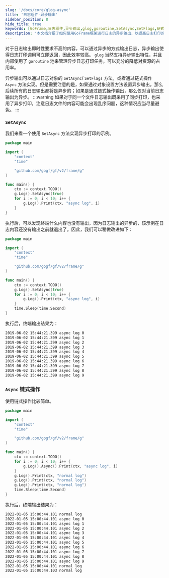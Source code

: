 ```yaml
---
slug: '/docs/core/glog-async'
title: '日志组件-异步输出'
sidebar_position: 8
hide_title: true
keywords: [GoFrame,日志组件,异步输出,glog,goroutine,SetAsync,SetFlags,链式操作,日志优化,资源占用]
description: '本文档介绍了如何使用GoFrame框架进行日志的异步输出，以提高日志打印的效率。您可以通过SetAsync或链式方法设置异步输出，异步输出能够减少资源占用，但需注意可能导致日志乱序的问题。'
---
```


对于日志输出即时性要求不高的内容，可以通过异步的方式输出日志，异步输出使得日志打印调用可立即返回，因此效率较高。 `glog` 当然支持异步输出特性，并且内部使用了 `goroutine` 池来管理异步日志打印任务，可以充分的降低对资源的占用率。

异步输出可以通过日志对象的 `SetAsync`/ `SetFlags` 方法，或者通过链式操作 `Async` 方法实现。但是需要注意的是，如果通过对象设置方法设置异步输出，那么后续所有的日志输出都将是异步的；如果是通过链式操作输出，那么仅对当前日志输出为异步。
:::warning
如果对于同一个文件日志输出既采用了同步打印，也采用了异步打印，注意日志文件的内容可能会出现乱序问题，这种情况应当尽量避免。
:::
### `SetAsync`

我们来看一个使用 `SetAsync` 方法实现异步打印的示例。

```go
package main

import (
    "context"
    "time"

    "github.com/gogf/gf/v2/frame/g"
)

func main() {
    ctx := context.TODO()
    g.Log().SetAsync(true)
    for i := 0; i < 10; i++ {
        g.Log().Print(ctx, "async log", i)
    }
}
```

执行后，可以发现终端什么内容也没有输出，因为日志输出的异步的，该示例在日志内容还没有输出之前就退出了。因此，我们可以稍做改进如下：

```go
package main

import (
    "context"
    "time"

    "github.com/gogf/gf/v2/frame/g"
)

func main() {
    ctx := context.TODO()
    g.Log().SetAsync(true)
    for i := 0; i < 10; i++ {
        g.Log().Print(ctx, "async log", i)
    }
    time.Sleep(time.Second)
}
```

执行后，终端输出结果为：

```html
2019-06-02 15:44:21.399 async log 0
2019-06-02 15:44:21.399 async log 1
2019-06-02 15:44:21.399 async log 2
2019-06-02 15:44:21.399 async log 3
2019-06-02 15:44:21.399 async log 4
2019-06-02 15:44:21.399 async log 5
2019-06-02 15:44:21.399 async log 6
2019-06-02 15:44:21.399 async log 7
2019-06-02 15:44:21.399 async log 8
2019-06-02 15:44:21.399 async log 9
```

### `Async` 链式操作

使用链式操作比较简单。

```go
package main

import (
    "context"
    "time"

    "github.com/gogf/gf/v2/frame/g"
)

func main() {
    ctx := context.TODO()
    for i := 0; i < 10; i++ {
        g.Log().Async().Print(ctx, "async log", i)
    }
    g.Log().Print(ctx, "normal log")
    g.Log().Print(ctx, "normal log")
    g.Log().Print(ctx, "normal log")
    time.Sleep(time.Second)
}
```

执行后，终端输出结果为：

```html
2022-01-05 15:00:44.101 normal log
2022-01-05 15:00:44.101 async log 0
2022-01-05 15:00:44.101 async log 1
2022-01-05 15:00:44.101 async log 2
2022-01-05 15:00:44.101 async log 3
2022-01-05 15:00:44.101 async log 4
2022-01-05 15:00:44.101 async log 5
2022-01-05 15:00:44.101 async log 6
2022-01-05 15:00:44.101 async log 7
2022-01-05 15:00:44.101 async log 8
2022-01-05 15:00:44.101 async log 9
2022-01-05 15:00:44.101 normal log
2022-01-05 15:00:44.103 normal log
```